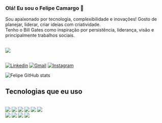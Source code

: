 ### Olá! Eu sou o Felipe Camargo 👋
Sou apaixonado por tecnologia, complexibilidade e inovações! Gosto de planejar, liderar, criar ideias com criatividade.<br/>
Tenho o Bill Gates como inspiração por persistência, liderança, visão e principalmente trabalhos sociais.  
<br>
<div style="">
	<img src="https://postcron.com/pt/blog/wp-content/uploads/2016/01/Frase-Bill-Gates-1.jpg">
</div><br/>

[![Linkedin](https://img.shields.io/badge/LinkedIn-0077B5?style=for-the-badge&logo=linkedin&logoColor=white)](https://www.linkedin.com/in/felipe-camargo-1208f)
[![Gmail](https://img.shields.io/badge/Gmail-D14836?style=for-the-badge&logo=gmail&logoColor=white)](https://mailto:felipeca1268@gmail.com)
[![Instagram](https://img.shields.io/badge/Instagram-E4405F?style=for-the-badge&logo=instagram&logoColor=white)](https://www.instagram.com/felpss.12/)

![Felipe GitHub stats](https://github-readme-stats.vercel.app/api?username=felpsz12&show_icons=true&theme=tokyonight)

## Tecnologias que eu uso

<div style="display: inline_block"><br/>
<img align="center" stl="html5" src="https://img.shields.io/badge/HTML5-E34F26?style=for-the-badge&logo=html5&logoColor=white" />
<img align="center" stl="css3" src="https://img.shields.io/badge/CSS3-1572B6?style=for-the-badge&logo=css3&logoColor=white" />
<img align="center" stl="js" src="https://img.shields.io/badge/JavaScript-F7DF1E?style=for-the-badge&logo=javascript&logoColor=black" />
<img align="center" stl="c" src="https://img.shields.io/badge/C-00599C?style=for-the-badge&logo=c&logoColor=white" />
<img align="center" stl="python" src="https://img.shields.io/badge/Python-14354C?style=for-the-badge&logo=python&logoColor=white" />
<img align="center" stl="java" src="https://img.shields.io/badge/Java-ED8B00?style=for-the-badge&logo=openjdk&logoColor=white" />
<br>
<img align="center" stl="postgreSQL" src="https://img.shields.io/badge/PostgreSQL-316192?style=for-the-badge&logo=postgresql&logoColor=white" />
<img align="center" stl="netlify" src="https://img.shields.io/badge/Netlify-00C7B7?style=for-the-badge&logo=netlify&logoColor=white" />
<img align="center" stl="GCloud" src="https://img.shields.io/badge/Google_Cloud-4285F4?style=for-the-badge&logo=google-cloud&logoColor=white" />
<img align="center" stl="Office" src="https://img.shields.io/badge/Microsoft-666666?style=for-the-badge&logo=microsoft&logoColor=white" />
</div>

